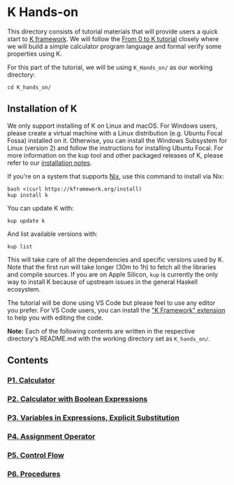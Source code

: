 # K Hands-on

This directory consists of tutorial materials that will provide users a quick start to [K framework](https://kframework.org/). 
We will follow the [From 0 to K tutorial](https://runtimeverification.com/blog/from-0-to-k-tutorial) closely where 
we will build a simple calculator program language and formal verify some properties using K.

For this part of the tutorial, we will be using `K_Hands_on/` as our working directory:
```shell
cd K_hands_on/
```

## Installation of K

We only support installing of K on Linux and macOS. 
For Windows users, please create a virtual machine with a Linux distribution (e.g. Ubuntu Focal Fossa) installed on it. 
Otherwise, you can install the Windows Subsystem for Linux (version 2) and follow the instructions for installing Ubuntu Focal. 
For more information on the kup tool and other packaged releases of K, please refer to our [installation notes](https://github.com/runtimeverification/k/blob/master/k-distribution/INSTALL.md).

If you're on a system that supports [Nix](https://nixos.org/download.html), use this command to install via Nix:

```shell
bash <(curl https://kframework.org/install)
kup install k
```

You can update K with:

```shell
kup update k
```

And list available versions with:

```shell
kup list
```

This will take care of all the dependencies and specific versions used by K. Note that the first run will take longer (30m to 1h) to fetch all the libraries and compile sources. If you are on Apple Silicon, `kup` is currently the only way to install K because of upstream issues in the general Haskell ecosystem.

The tutorial will be done using VS Code but please feel to use any editor you prefer. 
For VS Code users, you can install the ["K Framework" extension](https://marketplace.visualstudio.com/items?itemName=RuntimeVerification.k-vscode) to help you with editing the code.

**Note:** Each of the following contents are written in the respective directory's README.md with the working directory set as
`K_hands_on/`.

## Contents

### [P1. Calculator](P1_Calculator/)
### [P2. Calculator with Boolean Expressions](P2_Calculator_with_Boolean_Expressions/)
### [P3. Variables in Expressions, Explicit Substitution](P3_Variables_in_Expressions_Explicit_Substitution/)
### [P4. Assignment Operator](P4_Assignment_Operator/)
### [P5. Control Flow](P5_Control_Flow/)
### [P6. Procedures](P6_Procedures/)
